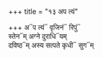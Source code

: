 +++
title = "१३ अप त्यं"

+++
अ᳓प त्यं᳓ वृजिनं᳓ रिपुं᳓  
स्तेन᳓म् अग्ने दुराधि᳓यम्  
दविष्ठ᳓म् अस्य सत्पते कृधी᳓ सुग᳓म्